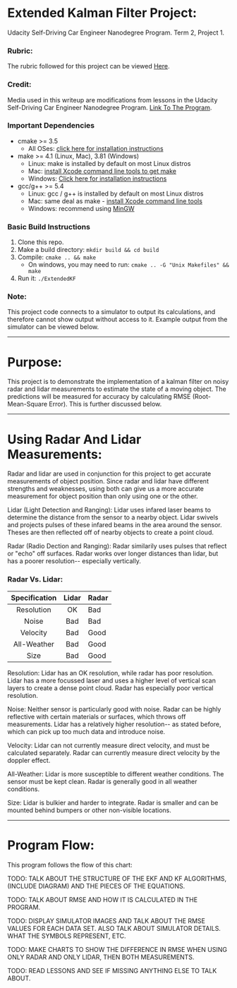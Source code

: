 # Extended Kalman Filter Project:

Udacity Self-Driving Car Engineer Nanodegree Program. Term 2, Project 1.


### Rubric:

The rubric followed for this project can be viewed [Here](https://review.udacity.com/#!/rubrics/748/view).


### Credit: 

Media used in this writeup are modifications from lessons in the Udacity Self-Driving Car Engineer Nanodegree Program.
[Link To The Program](https://www.udacity.com/course/self-driving-car-engineer-nanodegree--nd013).


### Important Dependencies

* cmake >= 3.5
  * All OSes: [click here for installation instructions](https://cmake.org/install/)
* make >= 4.1 (Linux, Mac), 3.81 (Windows)
  * Linux: make is installed by default on most Linux distros
  * Mac: [install Xcode command line tools to get make](https://developer.apple.com/xcode/features/)
  * Windows: [Click here for installation instructions](http://gnuwin32.sourceforge.net/packages/make.htm)
* gcc/g++ >= 5.4
  * Linux: gcc / g++ is installed by default on most Linux distros
  * Mac: same deal as make - [install Xcode command line tools](https://developer.apple.com/xcode/features/)
  * Windows: recommend using [MinGW](http://www.mingw.org/)
  
  
### Basic Build Instructions

1. Clone this repo.
2. Make a build directory: `mkdir build && cd build`
3. Compile: `cmake .. && make` 
   * On windows, you may need to run: `cmake .. -G "Unix Makefiles" && make`
4. Run it: `./ExtendedKF `


### Note:

This project code connects to a simulator to output its calculations, and therefore cannot show output without access to it. Example output from the simulator can be viewed below.


---

# Purpose:

This project is to demonstrate the implementation of a kalman filter on noisy radar and lidar measurements to estimate the state of a moving object. The predictions will be measured for accuracy by calculating RMSE (Root-Mean-Square Error). This is further discussed below.


---

# Using Radar And Lidar Measurements:

Radar and lidar are used in conjunction for this project to get accurate measurements of object position. Since radar and lidar have different strengths and weaknesses, using both can give us a more accurate measurement for object position than only using one or the other. 

Lidar (Light Detection and Ranging): Lidar uses infared laser beams to determine the distance from the sensor to a nearby object. Lidar swivels and projects pulses of these infared beams in the area around the sensor. Theses are then reflected off of nearby objects to create a point cloud.

Radar (Radio Dection and Ranging): Radar similarily uses pulses that reflect or "echo" off surfaces. Radar works over longer distances than lidar, but has a poorer resolution-- especially vertically. 


### Radar Vs. Lidar:

| Specification | Lidar | Radar |
|:-------------:|:-----:|:------|
| Resolution    | OK    | Bad   |
| Noise         | Bad   | Bad   |
| Velocity      | Bad   | Good  | 
| All-Weather   | Bad   | Good  | 
| Size          | Bad   | Good  |


Resolution: Lidar has an OK resolution, while radar has poor resolution. Lidar has a more focussed laser and uses a higher level of vertical scan layers to create a dense point cloud. Radar has especially poor vertical resolution.

Noise: Neither sensor is particularly good with noise. Radar can be highly reflective with certain materials or surfaces, which throws off measurements. Lidar has a relatively higher resolution-- as stated before, which can pick up too much data and introduce noise. 

Velocity: Lidar can not currently measure direct velocity, and must be calculated separately. Radar can currently measure direct velocity by the doppler effect.

All-Weather: Lidar is more susceptible to different weather conditions. The sensor must be kept clean. Radar is generally good in all weather conditions. 

Size: Lidar is bulkier and harder to integrate. Radar is smaller and can be mounted behind bumpers or other non-visible locations.


---

# Program Flow:

This program follows the flow of this chart:


TODO: TALK ABOUT THE STRUCTURE OF THE EKF AND KF ALGORITHMS, (INCLUDE DIAGRAM) AND THE PIECES OF THE EQUATIONS. 

TODO: TALK ABOUT RMSE AND HOW IT IS CALCULATED IN THE PROGRAM.

TODO: DISPLAY SIMULATOR IMAGES AND TALK ABOUT THE RMSE VALUES FOR EACH DATA SET. ALSO TALK ABOUT SIMULATOR DETAILS. WHAT THE SYMBOLS REPRESENT, ETC. 

TODO: MAKE CHARTS TO SHOW THE DIFFERENCE IN RMSE WHEN USING ONLY RADAR AND ONLY LIDAR, THEN BOTH MEASUREMENTS. 

TODO: READ LESSONS AND SEE IF MISSING ANYTHING ELSE TO TALK ABOUT.
